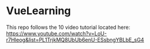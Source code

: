 # VueLearning

This repo follows the 10 video tutorial located here: https://www.youtube.com/watch?v=LoU-r7Hleog&list=PL1TrjkMQ8UbUb6enU-ESsbngYBLbE_sG4

